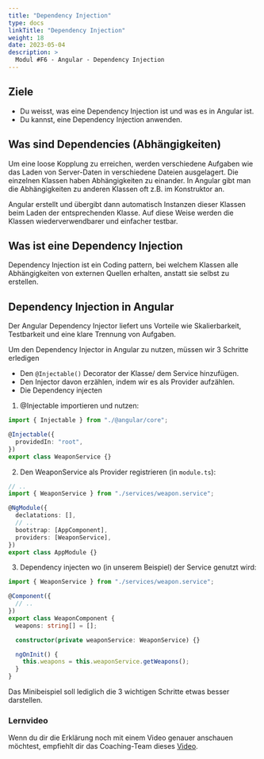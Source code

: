 ```yaml
---
title: "Dependency Injection"
type: docs
linkTitle: "Dependency Injection"
weight: 18
date: 2023-05-04
description: >
  Modul #F6 - Angular - Dependency Injection
---
```


## Ziele

- Du weisst, was eine Dependency Injection ist und was es in Angular ist.
- Du kannst, eine Dependency Injection anwenden.

## Was sind Dependencies (Abhängigkeiten)

Um eine loose Kopplung zu erreichen, werden verschiedene Aufgaben wie das Laden von Server-Daten in verschiedene Dateien ausgelagert. Die einzelnen Klassen haben Abhängigkeiten zu einander. In Angular gibt man die Abhängigkeiten zu anderen Klassen oft z.B. im Konstruktor an.

Angular erstellt und übergibt dann automatisch Instanzen dieser Klassen beim Laden der entsprechenden Klasse.
Auf diese Weise werden die Klassen wiederverwendbarer und einfacher testbar.

## Was ist eine Dependency Injection

Dependency Injection ist ein Coding pattern, bei welchem Klassen alle Abhängigkeiten von externen Quellen erhalten, anstatt sie selbst zu erstellen.

## Dependency Injection in Angular

Der Angular Dependency Injector liefert uns Vorteile wie Skalierbarkeit, Testbarkeit und eine klare Trennung von Aufgaben.

Um den Dependency Injector in Angular zu nutzen, müssen wir 3 Schritte erledigen

- Den `@Injectable()` Decorator der Klasse/ dem Service hinzufügen.
- Den Injector davon erzählen, indem wir es als Provider aufzählen.
- Die Dependency injecten

1. @Injectable importieren und nutzen:

```typescript
import { Injectable } from "./@angular/core";

@Injectable({
  providedIn: "root",
})
export class WeaponService {}
```

2. Den WeaponService als Provider registrieren (in `module.ts`):

```typescript
// ..
import { WeaponService } from "./services/weapon.service";

@NgModule({
  declatations: [],
  // ..
  bootstrap: [AppComponent],
  providers: [WeaponService],
})
export class AppModule {}
```

3. Dependency injecten wo (in unserem Beispiel) der Service genutzt wird:

```typescript
import { WeaponService } from "./services/weapon.service";

@Component({
  // ..
})
export class WeaponComponent {
  weapons: string[] = [];

  constructor(private weaponService: WeaponService) {}

  ngOnInit() {
    this.weapons = this.weaponService.getWeapons();
  }
}
```

Das Minibeispiel soll lediglich die 3 wichtigen Schritte etwas besser darstellen.

### Lernvideo

Wenn du dir die Erklärung noch mit einem Video genauer anschauen möchtest, empfiehlt dir das Coaching-Team dieses
[Video](https://www.youtube.com/watch?v=yunF2PgJlHU).

